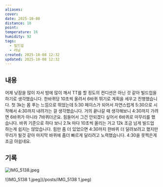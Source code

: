 ```yaml
---
aliases:
cover:
date: 2025-10-08
distance: 18
point:
temperature: 16
humidity: 92
tags:
  - 빌드업
  - 러닝
created: 2025-10-08 12:32
updated: 2025-10-08 12:32
---
```


## 내용
어제 낮잠을 많이 자서 밤에 많이 깨서 TT를 할 정도의 컨디션은 아닌 것 같아 빌드업을 하기로 생각했습니다. 한바퀴당 10초씩 올려서 6바퀴 뛰기로 계획을 세우고 진행했습니다. 첫 3k는 몸 푸는 느낌으로 뛰었는데 5:30 페이스가 되어서 자연스럽게 5:30으로 시작해서 4:30까지 내려가는 걸 생각했습니다. 거의 끝나갈 때 생각해보니 4:30까지 가려면 6바퀴가 아니라 7바퀴더군요. 힘들어서 그건 안되겠다 싶어서 6바퀴로 마무리를 했습니다.
바퀴 기준으로 하다 보니 2.1k 마다 10초씩 올리는 거고 12k 조금 넘게 빌드업 하는게 쉽지는 않았습니다. 힘만 좀 더 있었으면 4:30까지 한바퀴 더 달려보려고 했지만 무리가 될것 같아 마지막 바퀴에 좀더 빠르게 달리려고 노력했습니다. 4:30을 못찍은게 조금 아쉽네요. 

## 기록
![IMG_5138.jpeg](/posts/IMG_5138.jpeg)

![IMG_5138 1.jpeg](/posts/IMG_5138 1.jpeg)